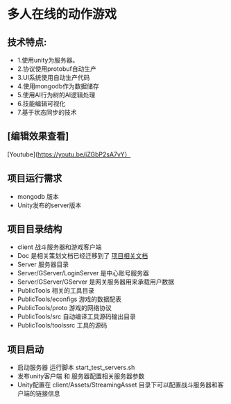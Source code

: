 
 # 多人在线的动作游戏 
 ## 技术特点:
  * 1.使用unity为服务器。<br/>
  * 2.协议使用protobuf自动生产<br/>
  * 3.UI系统使用自动生产代码<br/>
  * 4.使用mongodb作为数据储存<br/>
  * 5.使用AI行为树的AI逻辑处理<br/>
  * 6.技能编辑可视化<br/>
  * 7.基于状态同步的技术<br/>

## [编辑效果查看]
   [Youtube](https://youtu.be/jZGbP2sA7vY）

  
  ## 项目运行需求
  *  mongodb 版本
  *  Unity发布的server版本
  
  ## 项目目录结构
  *  client 战斗服务器和游戏客户端
  *  Doc 是相关策划文档已经迁移到了 [项目相关文档](https://drive.google.com/drive/folders/1yl8qRea4k8GfgQMEJbQq0JGRSVvwrRnv?usp=sharing)
  *  Server 服务器目录
  *  Server/GServer/LoginServer 是中心账号服务器
  *  Server/GServer/GServer 是网关服务器用来承载用户数据
  *  PublicTools 相关的工具目录
  *  PublicTools/econfigs 游戏的数据配表
  *  PublicTools/proto 游戏的网络协议
  *  PublicTools/src 自动编译工具源码输出目录
  *  PublicTools/toolssrc 工具的源码
  
  
  ## 项目启动
  *  启动服务器 运行脚本 start_test_servers.sh 
  *  发布unity客户端 和 服务器配置相关服务器参数
  *  Unity配置在 client/Assets/StreamingAsset 目录下可以配置战斗服务器和客户端的链接信息
  
  
  
  
